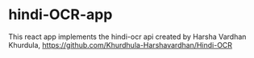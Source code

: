 # hindi-OCR-app
This react app implements the hindi-ocr api created by Harsha Vardhan Khurdula, https://github.com/Khurdhula-Harshavardhan/Hindi-OCR
